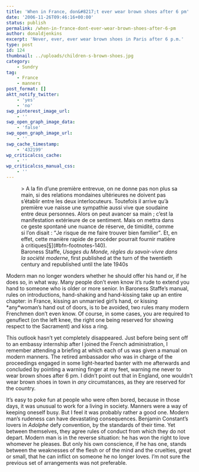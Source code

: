 ```yaml
---
title: 'When in France, don&#8217;t ever wear brown shoes after 6 pm'
date: '2006-11-26T09:46:16+00:00'
status: publish
permalink: /when-in-france-dont-ever-wear-brown-shoes-after-6-pm
author: donaldjenkins
excerpt: 'Never, ever, ever wear brown shoes in Paris after 6 p.m.'
type: post
id: 124
thumbnail: ../uploads/children-s-brown-shoes.jpg
category:
    - Sundry
tag:
    - France
    - manners
post_format: []
aktt_notify_twitter:
    - 'yes'
    - 'no'
swp_pinterest_image_url:
    - ''
swp_open_graph_image_data:
    - 'false'
swp_open_graph_image_url:
    - ''
swp_cache_timestamp:
    - '432199'
wp_criticalcss_cache:
    - ''
wp_criticalcss_manual_css:
    - ''
---
```

<figure>> A la fin d’une première entrevue, on ne donne pas non plus sa main, si des relations mondaines ultérieures ne doivent pas s’établir entre les deux interlocuteurs. Toutefois il arrive qu’à première vue naisse une sympathie aussi vive que soudaine entre deux personnes. Alors on peut avancer sa main ; c’est la manifestation extérieure de ce sentiment. Mais on mettra dans ce geste spontané une nuance de réserve, de timidité, comme si l’on disait : <q>Je risque de me faire trouver bien familier</q>. Et, en effet, cette manière rapide de procéder pourrait fournir matière à critiques[§](#bfn-footnotes-140).

<figcaption class="quote-source">Baroness Staffe, <cite lang="fr">Usages du Monde, règles du savoir-vivre dans la société moderne</cite>, first published at the turn of the twentieth century and republished until the late 1940s</figcaption></figure>Modern man no longer wonders whether he should offer his hand or, if he does so, in what way. Many people don’t even know it’s rude to extend you hand to someone who is older or more senior. In Baroness Staffe’s manual, rules on introductions, hand-shaking and hand-kissing take up an entire chapter: in France, kissing an unmarried girl’s hand, or kissing *any*woman’s hand out of doors, is to be avoided, two rules many modern Frenchmen don’t even know. Of course, in some cases, you are required to genuflect (on the left knee, the right one being reserved for showing respect to the Sacrament) and kiss a ring.

This outlook hasn’t yet completely disappeared. Just before being sent off to an embassy internship after I joined the French administration, I remember attending a briefing at which each of us was given a manual on modern manners. The retired ambassador who was in charge of the proceedings engaged in some light-hearted banter with me afterwards and concluded by pointing a warning finger at my feet, warning me never to wear brown shoes after 6 pm. I didn’t point out that in England, one wouldn’t wear brown shoes in town in *any* circumstances, as they are reserved for the country.

It’s easy to poke fun at people who were often bored, because in those days, it was unusual to work for a living in society. Manners were a way of keeping oneself busy. But I feel it was probably rather a good one. Modern man’s rudeness can have devastating consequences. Benjamin Constant’s lovers in <cite>Adolphe</cite> defy convention, by the standards of their time. Yet between themselves, they agree rules of conduct from which they do not depart. Modern man is in the reverse situation: he has won the right to love whomever he pleases. But only his own conscience, if he has one, stands between the weaknesses of the flesh or of the mind and the cruelties, great or small, that he can inflict on someone he no longer loves. I’m not sure the previous set of arrangements was not preferable.

<div class="bfn-footnotes" data-container="" data-post-id="140" id="bfn-footnotes-140" style="display: none;">### References


</div>